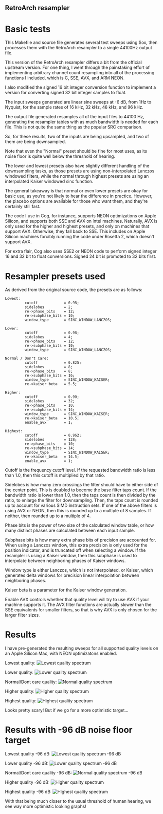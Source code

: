 ## RetroArch resampler

# Basic tests

This Makefile and source file generates several test sweeps using Sox,
then processes them with the RetroArch resampler to a single 44100Hz
output file.

This version of the RetroArch resampler differs a bit from the official
upstream version. For one thing, I went through the painstaking effort
of implementing arbitrary channel count resampling into all of the
processing functions I included, which is C, SSE, AVX, and ARM NEON.

I also modified the signed 16 bit integer conversion function to implement
a version for converting signed 32 bit integer samples to float.

The input sweeps generated are linear sine sweeps at -6 dB, from 1Hz
to Nyquist, for the sample rates of 16 kHz, 32 kHz, 48 kHz, and 96 kHz.

The output file generated resamples all of the input files to 44100 Hz,
generating the resampler tables with as much bandwidth is needed for
each file. This is not quite the same thing as the popular SRC comparison.

So, for these results, two of the inputs are being upsampled, and two
of them are being downsampled.

Note that even the "Normal" preset should be fine for most uses, as its
noise floor is quite well below the threshold of hearing.

The lower and lowest presets also have slightly different handling of
the downsampling tasks, as those presets are using non-interpolated
Lanczos windowed filters, while the normal through highest presets
are using an interpolated Kaiser windowed sinc function.

The general takeaway is that normal or even lower presets are okay
for basic use, as you're not likely to hear the difference in practice.
However, the placebo options are available for those who want them,
and they're certainly still fast.

The code I use in Cog, for instance, supports NEON optimizations on
Apple Silicon, and supports both SSE and AVX on Intel machines.
Naturally, AVX is only used for the higher and highest presets, and
only on machines that support AVX. Otherwise, they fall back to SSE.
This includes on Apple Silicon machines forcibly running the code
under Rosetta 2, which doesn't support AVX.

For extra flair, Cog also uses SSE2 or NEON code to perform signed
integer 16 and 32 bit to float conversions. Signed 24 bit is promoted
to 32 bits first.


# Resampler presets used

As derived from the original source code, the presets are as follows:

```
Lowest:
         cutoff            = 0.98;
         sidelobes         = 2;
         re->phase_bits    = 12;
         re->subphase_bits = 10;
         window_type       = SINC_WINDOW_LANCZOS;

Lower:
         cutoff            = 0.98;
         sidelobes         = 4;
         re->phase_bits    = 12;
         re->subphase_bits = 10;
         window_type       = SINC_WINDOW_LANCZOS;

Normal / Don't Care:
         cutoff            = 0.825;
         sidelobes         = 8;
         re->phase_bits    = 8;
         re->subphase_bits = 16;
         window_type       = SINC_WINDOW_KAISER;
         re->kaiser_beta   = 5.5;

Higher:
         cutoff            = 0.90;
         sidelobes         = 32;
         re->phase_bits    = 10;
         re->subphase_bits = 14;
         window_type       = SINC_WINDOW_KAISER;
         re->kaiser_beta   = 10.5;
         enable_avx        = 1;

Highest:
         cutoff            = 0.962;
         sidelobes         = 128;
         re->phase_bits    = 10;
         re->subphase_bits = 14;
         window_type       = SINC_WINDOW_KAISER;
         re->kaiser_beta   = 14.5;
         enable_avx        = 1;
```

Cutoff is the frequency cutoff level. If the requested bandwidth ratio is less
than 1.0, then this cutoff is multiplied by that ratio.

Sidelobes is how many zero crossings the filter should have to either side of
the center point. This is doubled to become the base filter taps count. If the
bandwidth ratio is lower than 1.0, then the taps count is then divided by the
ratio, to enlarge the filter for downsampling. Then, the taps count is rounded
up to account for various SIMD instruction sets. If one of the above filters
is using AVX or NEON, then this is rounded up to a multiple of 8 samples. If
neither, then rounded up to a multiple of 4.

Phase bits is the power of two size of the calculated window table, or how
many distinct phases are calculated between each input sample.

Subphase bits is how many extra phase bits of precision are accounted for.
When using a Lanczos window, this extra precision is only used for the
position indicator, and is truncated off when selecting a window. If the
resampler is using a Kaiser window, then this subphase is used to interpolate
between neighboring phases of Kaiser windows.

Window type is either Lanczos, which is not interpolated, or Kaiser, which
generates delta windows for precision linear interpolation between neighboring
phases.

Kaiser beta is a parameter for the Kaiser window generation.

Enable AVX controls whether that quality level will try to use AVX if your
machine supports it. The AVX filter functions are actually slower than the
SSE equivalents for smaller filters, so that is why AVX is only chosen
for the larger filter sizes.


# Results

I have pre-generated the resulting sweeps for all supported quality
levels on an Apple Silicon Mac, with NEON optimizatons enabled.

Lowest quality:
![Lowest quality spectrum](/images/spectrum_retroarch_lowest.png)

Lower quality:
![Lower quality spectrum](/images/spectrum_retroarch_lower.png)

Normal/Dont care quality:
![Normal quality spectrum](/images/spectrum_retroarch_normal.png)

Higher quality:
![Higher quality spectrum](/images/spectrum_retroarch_higher.png)

Highest quality:
![Highest quality spectrum](/images/spectrum_retroarch_highest.png)

Looks pretty scary! But if we go for a more optimistic target...

# Results with -96 dB noise floor target

Lowest quality -96 dB:
![Lowest quality spectrum -96 dB](/images/spectrum_retroarch_96db_lowest.png)

Lower quality -96 dB:
![Lower quality spectrum -96 dB](/images/spectrum_retroarch_96db_lower.png)

Normal/Dont care quality -96 dB:
![Normal quality spectrum -96 dB](/images/spectrum_retroarch_96dB_normal.png)

Higher quality -96 dB:
![Higher quality spectrum](/images/spectrum_retroarch_96db_higher.png)

Highest quality -96 dB:
![Highest quality spectrum](/images/spectrum_retroarch_96db_highest.png)

With that being much closer to the usual threshold of human hearing, we
see way more optimistic looking graphs!
